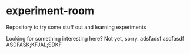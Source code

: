 # experiment-room
Repository to try some stuff out and learning experiments

Looking for something interesting here? Not yet, sorry.
adsfadsf
asdfasdf
ASDFASK;KFJAL;SDKF
